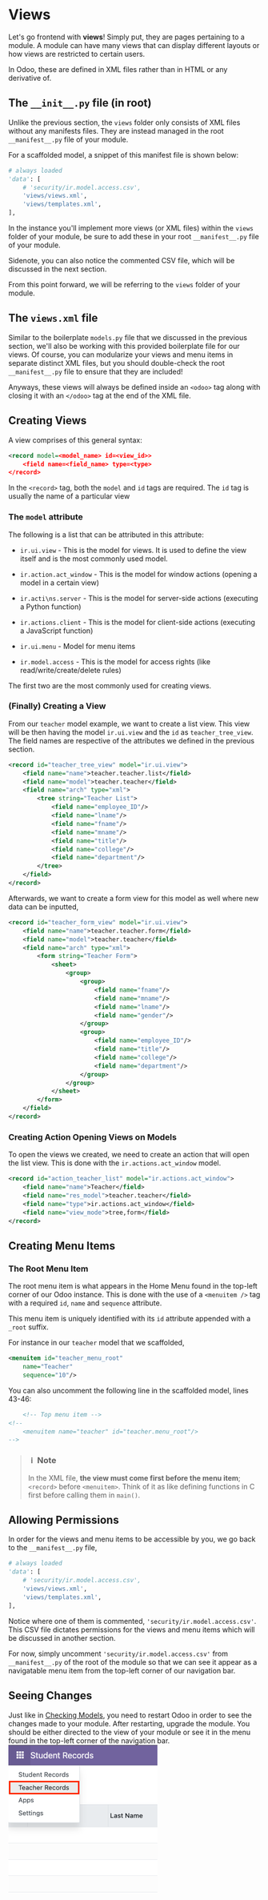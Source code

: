 # Views
Let's go frontend with **views**! Simply put, they are pages pertaining to a module. A module can have many views that can display different layouts or how views are restricted to certain users.

In Odoo, these are defined in XML files rather than in HTML or any derivative of.

## The `__init__.py` file (in root)
Unlike the previous section, the `views` folder only consists of XML files without any manifests files. They are instead managed in the root `__manifest__.py` file of your module.

For a scaffolded model, a snippet of this manifest file is shown below:
````python
# always loaded
'data': [
    # 'security/ir.model.access.csv',
    'views/views.xml',
    'views/templates.xml',
],
````
In the instance you'll implement more views (or XML files) within the `views` folder of your module, be sure to add these in your root `__manifest__.py` file of your module.

Sidenote, you can also notice the commented CSV file, which will be discussed in the next section.

From this point forward, we will be referring to the `views` folder of your module.

## The `views.xml` file
Similar to the boilerplate `models.py` file that we discussed in the previous section, we'll also be working with this provided boilerplate file for our views. Of course, you can modularize your views and menu items in separate distinct XML files, but you should double-check the root `__manifest__.py` file to ensure that they are included!

Anyways, these views will always be defined inside an `<odoo>` tag along with closing it with an `</odoo>` tag at the end of the XML file.

## Creating Views
A view comprises of this general syntax:
````xml
<record model=<model_name> id=<view_id>>
    <field name=<field_name> type=<type>
</record>
````

In the `<record>` tag, both the `model` and `id` tags are required. The `id` tag is usually the name of a particular view 

### The `model` attribute
The following is a list that can be attributed in this attribute:

* `ir.ui.view` - This is the model for views. It is used to define the view itself and is the most commonly used model.

* `ir.action.act_window` - This is the model for window actions (opening a model in a certain view)

* `ir.acti\ns.server` - This is the model for server-side actions (executing a Python function)

* `ir.actions.client` - This is the model for client-side actions (executing a JavaScript function)

* `ir.ui.menu` - Model for menu items

* `ir.model.access` - This is the model for access rights (like read/write/create/delete rules)

The first two are the most commonly used for creating views.

### (Finally) Creating a View
From our `teacher` model example, we want to create a list view. This view will be then having the model `ir.ui.view` and the `id` as `teacher_tree_view`. The field names are respective of the attributes we defined in the previous section.

````xml
<record id="teacher_tree_view" model="ir.ui.view">
    <field name="name">teacher.teacher.list</field>
    <field name="model">teacher.teacher</field>
    <field name="arch" type="xml">
        <tree string="Teacher List">
            <field name="employee_ID"/>
            <field name="lname"/>
            <field name="fname"/>
            <field name="mname"/>
            <field name="title"/>
            <field name="college"/>
            <field name="department"/>
        </tree>
    </field>
</record>
````

Afterwards, we want to create a form view for this model as well where new data can be inputted,

````xml
<record id="teacher_form_view" model="ir.ui.view">
    <field name="name">teacher.teacher.form</field>
    <field name="model">teacher.teacher</field>
    <field name="arch" type="xml">
        <form string="Teacher Form">
            <sheet>
                <group>
                    <group>
                        <field name="fname"/>
                        <field name="mname"/>
                        <field name="lname"/>
                        <field name="gender"/>
                    </group>
                    <group>
                        <field name="employee_ID"/>
                        <field name="title"/>
                        <field name="college"/>
                        <field name="department"/>
                    </group>
                </group>
            </sheet>
        </form>
    </field>
</record>
````

### Creating Action Opening Views on Models
To open the views we created, we need to create an action that will open the list view. This is done with the `ir.actions.act_window` model.

````xml
<record id="action_teacher_list" model="ir.actions.act_window">
    <field name="name">Teacher</field>
    <field name="res_model">teacher.teacher</field>
    <field name="type">ir.actions.act_window</field>
    <field name="view_mode">tree,form</field>
</record>
````

## Creating Menu Items
### The Root Menu Item
The root menu item is what appears in the Home Menu found in the top-left corner of our Odoo instance. This is done with the use of a `<menuitem />` tag with a required `id`, `name` and `sequence` attribute.

This menu item is uniquely identified with its `id` attribute appended with a `_root` suffix.

For instance in our `teacher` model that we scaffolded,
````xml
<menuitem id="teacher_menu_root"
    name="Teacher"
    sequence="10"/>
````

You can also uncomment the following line in the scaffolded model, lines 43-46:
````xml
    <!-- Top menu item -->
<!--
    <menuitem name="teacher" id="teacher.menu_root"/>
-->
````

> ### **`ｉ` Note**
> In the XML file, **the view must come first before the menu item**; `<record>` before `<menuitem>`. Think of it as like defining functions in C first before calling them in `main()`.

## Allowing Permissions
In order for the views and menu items to be accessible by you, we go back to the `__manifest__.py` file,

````python
# always loaded
'data': [
    # 'security/ir.model.access.csv',
    'views/views.xml',
    'views/templates.xml',
],
````

Notice where one of them is commented, `'security/ir.model.access.csv'`. This CSV file dictates permissions for the views and menu items which will be discussed in another section.

For now, simply uncomment `'security/ir.model.access.csv'` from `__manifest__.py` of the root of the module so that we can see it appear as a navigatable menu item from the top-left corner of our navigation bar.

## Seeing Changes
Just like in [Checking Models](../models.md#checking-models), you need to restart Odoo in order to see the changes made to your module. After restarting, upgrade the module. You should be either directed to the view of your module or see it in the menu found in the top-left corner of the navigation bar.
![Screenshot](../img/rootmenumodule.png)
